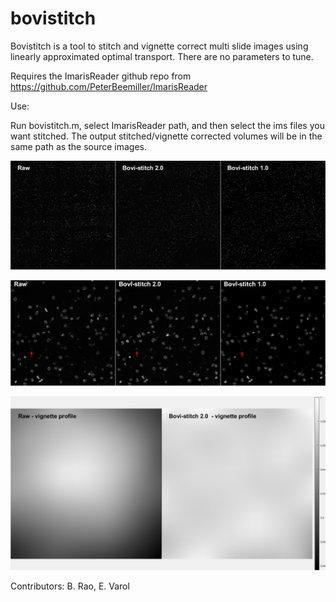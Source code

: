 # bovistitch


Bovistitch is a tool to stitch and vignette correct multi slide images using linearly approximated optimal transport. There are no parameters to tune.

Requires the ImarisReader github repo from https://github.com/PeterBeemiller/ImarisReader

Use:

Run bovistitch.m, select ImarisReader path, and then select the ims files you want stitched. The output stitched/vignette corrected volumes will be in the same path as the source images.

![Demo](https://github.com/evarol/bovistitch/blob/master/fig_1.png)

![Demo](https://github.com/evarol/bovistitch/blob/master/fig_2.png)

![Demo](https://github.com/evarol/bovistitch/blob/master/fig_3.png)

Contributors: B. Rao, E. Varol
